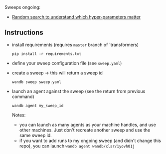 Sweeps ongoing:
* [Random search to understand which hyper-parameters matter](https://wandb.ai/wandb/xlsr/sweeps/1yovh01j)

## Instructions

* install requirements (requires `master` branch of `transformers)

  `pip install -r requirements.txt`

* define your sweep configuration file (see `sweep.yaml`)

* create a sweep -> this will return a sweep id

  `wandb sweep sweep.yaml`

* launch an agent against the sweep (see the return from previous command)

  `wandb agent my_sweep_id`

  Notes:
  * you can launch as many agents as your machine handles, and use other machines. Just don't recreate another sweep and use the same sweep id.
  * if you want to add runs to my ongoing sweep (and didn't change this repo), you can launch `wandb agent wandb/xlsr/1yovh01j`
